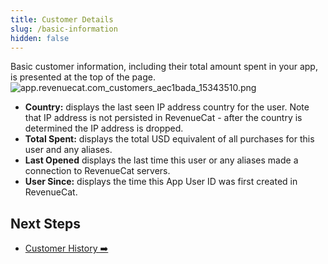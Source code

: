 ```yaml
---
title: Customer Details
slug: /basic-information
hidden: false
---
```


Basic customer information, including their total amount spent in your app, is presented at the top of the page.
![](https://files.readme.io/f7d1978-app.revenuecat.com_customers_aec1bada_15343510.png "app.revenuecat.com_customers_aec1bada_15343510.png")

- **Country:** displays the last seen IP address country for the user. Note that IP address is not persisted in RevenueCat - after the country is determined the IP address is dropped.
- **Total Spent:** displays the total USD equivalent of all purchases for this user and any aliases.
- **Last Opened** displays the last time this user or any aliases made a connection to RevenueCat servers.
- **User Since:** displays the time this App User ID was first created in RevenueCat.

## Next Steps

- [Customer History ➡️](/customer-history)
